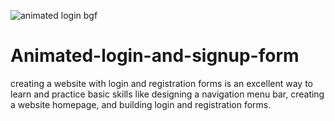 ![animated login bgf](https://github.com/AsmrWebCoding/Animated-login-and-signup-form/assets/138141838/6a2b0719-d754-4a79-91e4-a9fa050cf699)
# Animated-login-and-signup-form

creating a website with login and registration forms is an excellent way to learn and practice basic skills like designing a navigation menu bar, creating a website homepage, and building login and registration forms.
